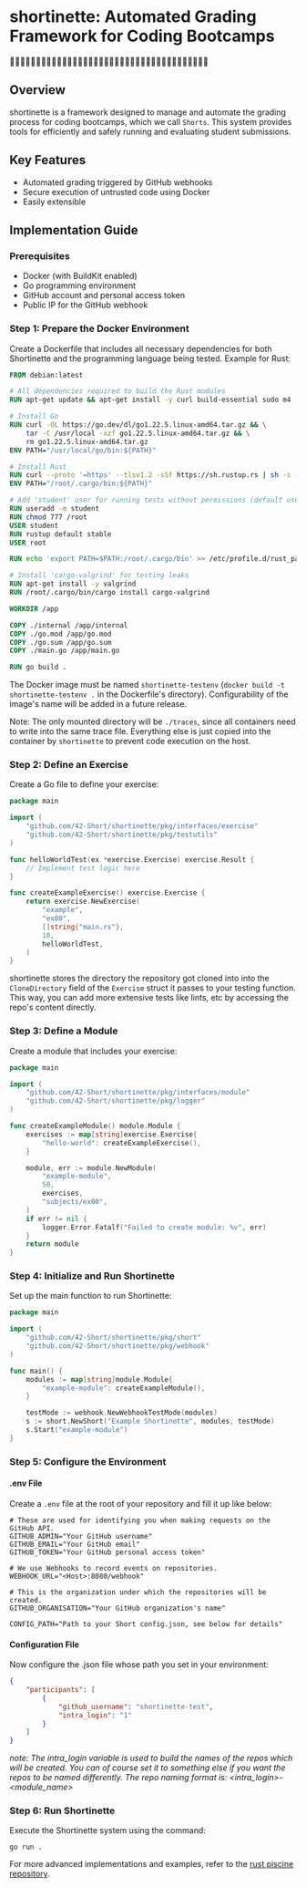 # shortinette: Automated Grading Framework for Coding Bootcamps
🚧🚧🚧🚧🚧🚧🚧🚧🚧🚧🚧🚧🚧🚧🚧🚧🚧🚧🚧🚧🚧🚧🚧🚧🚧🚧🚧🚧🚧🚧🚧🚧🚧🚧🚧🚧🚧🚧
## Overview

shortinette is a framework designed to manage and automate the grading process for coding bootcamps, which we call `Shorts`. This system provides tools for efficiently and safely running and evaluating student submissions.

## Key Features

- Automated grading triggered by GitHub webhooks
- Secure execution of untrusted code using Docker
- Easily extensible

## Implementation Guide

### Prerequisites

- Docker (with BuildKit enabled)
- Go programming environment
- GitHub account and personal access token
- Public IP for the GitHub webhook

### Step 1: Prepare the Docker Environment

Create a Dockerfile that includes all necessary dependencies for both Shortinette and the programming language being tested. Example for Rust:

```dockerfile
FROM debian:latest

# All dependencies required to build the Rust modules
RUN apt-get update && apt-get install -y curl build-essential sudo m4

# Install Go
RUN curl -OL https://go.dev/dl/go1.22.5.linux-amd64.tar.gz && \
    tar -C /usr/local -xzf go1.22.5.linux-amd64.tar.gz && \
    rm go1.22.5.linux-amd64.tar.gz
ENV PATH="/usr/local/go/bin:${PATH}"

# Install Rust
RUN curl --proto '=https' --tlsv1.2 -sSf https://sh.rustup.rs | sh -s -- -y
ENV PATH="/root/.cargo/bin:${PATH}"

# Add 'student' user for running tests without permissions (default user in containers is root)
RUN useradd -m student
RUN chmod 777 /root
USER student 
RUN rustup default stable
USER root

RUN echo 'export PATH=$PATH:/root/.cargo/bin' >> /etc/profile.d/rust_path.sh

# Install 'cargo-valgrind' for testing leaks
RUN apt-get install -y valgrind
RUN /root/.cargo/bin/cargo install cargo-valgrind

WORKDIR /app

COPY ./internal /app/internal
COPY ./go.mod /app/go.mod
COPY ./go.sum /app/go.sum
COPY ./main.go /app/main.go

RUN go build .
```
The Docker image must be named `shortinette-testenv` (`docker build -t shortinette-testenv .` in the Dockerfile's directory). Configurability of the image's name will be added in a future release.

Note: The only mounted directory will be `./traces`, since all containers need to write into the same trace file. Everything else is just copied into the container by `shortinette` to prevent code execution on the host.

### Step 2: Define an Exercise

Create a Go file to define your exercise:

```go
package main

import (
    "github.com/42-Short/shortinette/pkg/interfaces/exercise"
    "github.com/42-Short/shortinette/pkg/testutils"
)

func helloWorldTest(ex *exercise.Exercise) exercise.Result {
    // Implement test logic here
}

func createExampleExercise() exercise.Exercise {
    return exercise.NewExercise(
        "example",
        "ex00",
        []string{"main.rs"},
        10,
        helloWorldTest,
    )
}
```

shortinette stores the directory the repository got cloned into into the `CloneDirectory` field of the `Exercise` struct it passes to your testing function. This way, you can add more extensive tests like lints, etc by accessing the repo's content directly.

### Step 3: Define a Module

Create a module that includes your exercise:

```go
package main

import (
    "github.com/42-Short/shortinette/pkg/interfaces/module"
    "github.com/42-Short/shortinette/pkg/logger"
)

func createExampleModule() module.Module {
    exercises := map[string]exercise.Exercise{
        "hello-world": createExampleExercise(),
    }

    module, err := module.NewModule(
        "example-module",
        50,
        exercises,
        "subjects/ex00",
    )
    if err != nil {
        logger.Error.Fatalf("Failed to create module: %v", err)
    }
    return module
}
```

### Step 4: Initialize and Run Shortinette

Set up the main function to run Shortinette:

```go
package main

import (
    "github.com/42-Short/shortinette/pkg/short"
    "github.com/42-Short/shortinette/pkg/webhook"
)

func main() {
    modules := map[string]module.Module{
        "example-module": createExampleModule(),
    }

    testMode := webhook.NewWebhookTestMode(modules)
    s := short.NewShort("Example Shortinette", modules, testMode)
    s.Start("example-module")
}
```

### Step 5: Configure the Environment
#### .env File
Create a `.env` file at the root of your repository and fill it up like below:
```.env
# These are used for identifying you when making requests on the GitHub API.
GITHUB_ADMIN="Your GitHub username"
GITHUB_EMAIL="Your GitHub email"
GITHUB_TOKEN="Your GitHub personal access token"

# We use Webhooks to record events on repositories.
WEBHOOK_URL="<Host>:8080/webhook"

# This is the organization under which the repositories will be created.
GITHUB_ORGANISATION="Your GitHub organization's name"

CONFIG_PATH="Path to your Short config.json, see below for details"

```
#### Configuration File
Now configure the .json file whose path you set in your environment:
```json
{
    "participants": [
        {
            "github_username": "shortinette-test",
            "intra_login": "1"
        }
    ]
}
```
_note: The intra_login variable is used to build the names of the repos which will be created. You can of course set it to something else if you want the repos to be named differently. The repo naming format is: <intra_login>-<module_name>_

### Step 6: Run Shortinette

Execute the Shortinette system using the command:

```
go run .
```

For more advanced implementations and examples, refer to the [rust piscine repository](https://github.com/42-Short/rust).

